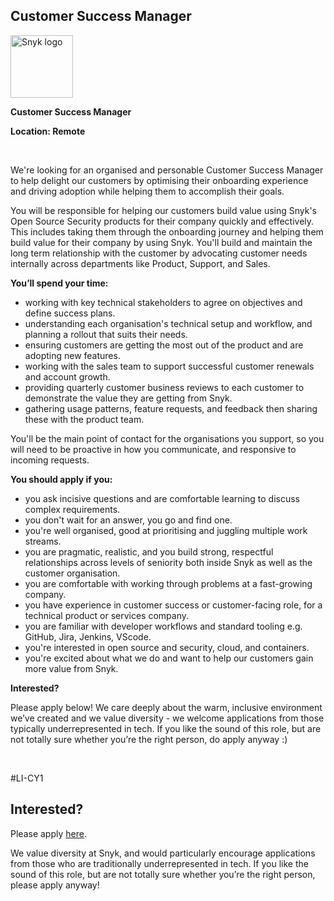 Customer Success Manager 
---

<img src="https://res.cloudinary.com/snyk/image/upload/v1537345894/press-kit/brand/logo-black.png" width="100" alt="Snyk logo" />

<p><strong>Customer Success Manager</strong></p>
<p><strong>Location: Remote</strong></p>
<p>&nbsp;</p>
<p><span style="font-weight: 400;">We're looking for an organised and personable Customer Success Manager to help delight our customers by optimising their onboarding experience and driving adoption while helping them to accomplish their goals.&nbsp;</span></p>
<p><span style="font-weight: 400;">You will be responsible for helping our customers build value using Snyk's Open Source Security products for their company quickly and effectively. This includes taking them through the onboarding journey and helping them build value for their company by using Snyk. You'll build and maintain the long term relationship with the customer by advocating customer needs internally across departments like Product, Support, and Sales.&nbsp;</span></p>
<p><strong>You’ll spend your time:</strong></p>
<ul>
<li style="font-weight: 400;"><span style="font-weight: 400;">working with key technical stakeholders to agree on objectives and define success plans.&nbsp;</span></li>
<li style="font-weight: 400;"><span style="font-weight: 400;">understanding each organisation's technical setup and workflow, and planning a rollout that suits their needs.&nbsp;</span></li>
<li style="font-weight: 400;"><span style="font-weight: 400;">ensuring customers are getting the most out of the product and are adopting new features.</span></li>
<li style="font-weight: 400;"><span style="font-weight: 400;">working with the sales team to support successful customer renewals and account growth.&nbsp;</span></li>
<li style="font-weight: 400;"><span style="font-weight: 400;">providing quarterly customer business reviews to each customer to demonstrate the value they are getting from Snyk.&nbsp;</span></li>
<li style="font-weight: 400;"><span style="font-weight: 400;">gathering usage patterns, feature requests, and feedback then sharing these with the product team.&nbsp;</span></li>
</ul>
<p><span style="font-weight: 400;">You'll be the main point of contact for the organisations you support, so you will need to be proactive in how you communicate, and responsive to incoming requests.&nbsp;</span></p>
<p><strong>You should apply if you:</strong></p>
<ul>
<li style="font-weight: 400;"><span style="font-weight: 400;">you ask incisive questions and are comfortable learning to discuss complex requirements.&nbsp;</span></li>
<li style="font-weight: 400;"><span style="font-weight: 400;">you don't wait for an answer, you go and find one.&nbsp;</span></li>
<li style="font-weight: 400;"><span style="font-weight: 400;">you're well organised, good at prioritising and juggling multiple work streams.&nbsp;</span></li>
<li style="font-weight: 400;"><span style="font-weight: 400;">you are pragmatic, realistic, and you build strong, respectful relationships across levels of seniority both inside Snyk as well as the customer organisation.&nbsp;</span></li>
<li style="font-weight: 400;"><span style="font-weight: 400;">you are comfortable with working through problems at a fast-growing company.&nbsp;</span></li>
<li style="font-weight: 400;"><span style="font-weight: 400;">you have experience in customer success or customer-facing role, for a technical product or services company.&nbsp;</span></li>
<li style="font-weight: 400;"><span style="font-weight: 400;">you are familiar with developer workflows and standard tooling e.g. GitHub, Jira, Jenkins, VScode.</span></li>
<li style="font-weight: 400;"><span style="font-weight: 400;">you're interested in open source and security, cloud, and containers.&nbsp;</span></li>
<li style="font-weight: 400;"><span style="font-weight: 400;">you're excited about what we do and want to help our customers gain more value from Snyk.</span></li>
</ul>
<p><strong>Interested?</strong></p>
<p><span style="font-weight: 400;">Please apply below! We care deeply about the warm, inclusive environment we’ve created and we value diversity - we welcome applications from those typically underrepresented in tech. If you like the sound of this role, but are not totally sure whether you’re the right person, do apply anyway :)</span></p>
<p>&nbsp;</p>
<p>#LI-CY1</p>

Interested?
---

Please apply [here](https://boards.greenhouse.io/snyk/jobs/4295578002#app).

We value diversity at Snyk, and would particularly encourage applications from those who are traditionally underrepresented in tech.
If you like the sound of this role, but are not totally sure whether you’re the right person, please apply anyway!
